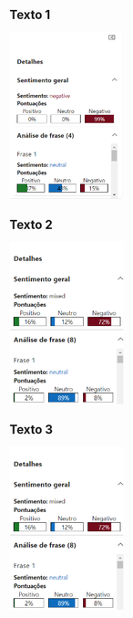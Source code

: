 ## Texto 1

<img src="inputs/imagem texto 1.png" alt="Exemplo de Imagem" width="200">



## Texto 2

<img src="inputs/imagem texto 2.png" alt="Exemplo de Imagem" width="200">



## Texto 3
<img src="inputs/imagem texto 2.png" alt="Exemplo de Imagem" width="200">
